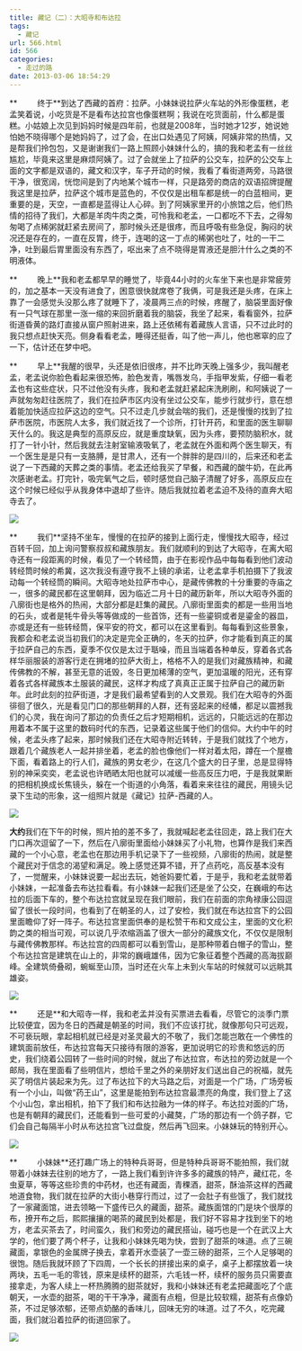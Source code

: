 ```yaml
---
title: 藏记（二）：大昭寺和布达拉
tags:
  - 藏记
url: 566.html
id: 566
categories:
  - 走过的路
date: 2013-03-06 18:54:29
---
```


**         终于**到达了西藏的首府：拉萨。小妹妹说拉萨火车站的外形像蛋糕，老孟笑着说，小吃货是不是看布达拉宫也像蛋糕啊；我说在吃货面前，什么都是蛋糕。小姑娘上次见到妈妈时候是四年前，也就是2008年，当时她才12岁，她说她怕她不晓得哪个是她妈妈了，过了会，在出口处遇见了阿姨，阿姨非常的热情，又是帮我们拎包包，又是谢谢我们一路上照顾小妹妹什么的，搞的我和老孟有一丝丝尴尬，毕竟来这里是麻烦阿姨了。过了会就坐上了拉萨的公交车，拉萨的公交车上面的文字都是双语的，藏文和汉字，车子开动的时候，我看了看街道两旁，马路很干净，很宽阔，恍惚间是到了内地某个城市一样，只是路旁的商店的双语招牌提醒我这里是拉萨，拉萨这个城市是蓝色的，不仅仅是出租车都是统一的白蓝相间，更重要的是，天空，一直都是蓝得让人心碎。到了阿姨家里开的小旅馆之后，他们热情的招待了我们，大都是羊肉牛肉之类，可怜我和老孟，一口都吃不下去，之得匆匆喝了点稀粥就赶紧去房间了，那时候头还是很疼，而且呼吸有些急促，胸闷的状况还是存在的，一直在反胃，终于，连喝的这一丁点的稀粥也吐了，吐的一干二净，吐到最后胃里面没有东西了，呕出来了点不晓得是胃液还是胆汁什么之类的不明液体。

**         晚上**我和老孟都早早的睡觉了，毕竟44小时的火车坐下来也是非常疲劳的，加之基本一天没有进食了，困意很快就席卷了我俩，可是我还是头疼，在床上靠了一会感觉头没那么疼了就睡下了，凌晨两三点的时候，疼醒了，脑袋里面好像有一只气球在那里一涨一缩的来回折磨着我的脑袋，我坐了起来，看看窗外，拉萨街道昏黄的路灯直接从窗户照射进来，路上还依稀有着藏族人言语，只不过此时的我只想点赶快天亮。侧身看看老孟，睡得还挺香，叫了他一声儿，他也窸窣的应了一下，估计还在梦中吧。

**         早上**我醒的很早，头还是依旧很疼，并不比昨天晚上强多少，我叫醒老孟，老孟说你脸色看起来很恐怖，脸色发青，嘴唇发乌，手指甲发紫，仔细一看老孟也有这些症状，只不过他没有头疼，我和老孟就赶紧起床洗刷刷，和阿姨说了一声就匆匆赶往医院了，我们在拉萨市区内没有坐过公交车，能步行就步行，意在想着能加快适应拉萨这边的空气。只不过走几步就会喘的我们，还是慢慢的找到了拉萨市医院，市医院人太多，我们就近找了一个诊所，打针开药，和里面的医生聊聊天什么的。我这是典型的高原反应，就是重度缺氧，因为头疼，要预防脑积水，就打了一针小针，然后我就去注射室输液吸氧了，老孟就在外面和两个医生聊天，有一个医生是是只有一支胳膊，是甘肃人，还有一个胖胖的是四川的，后来还和老孟说了一下西藏的天葬之类的事情。老孟还给我买了早餐，和西藏的酸牛奶，在此再次感谢老孟。打完针，吸完氧气之后，顿时感觉自己脑子清醒了好多，高原反应在这个时候已经似乎从我身体中退却了些许。随后我就拉着老孟迫不及待的直奔大昭寺去了。

![](http://qiniu.102no.com/zangjitwo1.jpg)

**         我们**坚持不坐车，慢慢的在拉萨的接到上面行走，慢慢找大昭寺，经过百转千回，加上询问警察叔叔和藏族朋友。我们就顺利的到达了大昭寺，在离大昭寺还有一段距离的时候，看见了一个转经筒，由于在影视作品中每每看到他们波动转经筒时候的希冀，这次我没有遵守我不上镜的承诺，让老孟拿手机拍摄下了我波动每一个转经筒的瞬间。大昭寺地处拉萨市中心，是藏传佛教的十分重要的寺庙之一，很多的藏民都在这里朝拜，因为临近二月十日的藏历新年，所以大昭寺外面的八廓街也是格外的热闹，大部分都是赶集的藏民。八廓街里面卖的都是一些用当地的石头，或者是牦牛骨头等等做成的一些首饰，还有一些鎏铜或者是鎏金的器皿，亦或是还有一些转经筒，保平安的符文，都可以在这里看到。每每看到这些景象，我都会和老孟说当初我们的决定是完全正确的，冬天的拉萨，你才能看到真正的属于拉萨自己的东西，夏季不仅仅是太过于聒噪，而且当端着各种单反，穿着各式各样华丽服装的游客行走在拥堵的拉萨大街上，格格不入的是我们对藏族精神，和藏传佛教的不解，甚至无意的诋毁，冬日更加稀薄的空气，更加温暖的阳光，还有穿着各式各样藏族本土服装的藏民，这样才构成了真真正正属于拉萨自己的藏历新年。此时此刻的拉萨街道，才是我们最希望看到的人文景观。我们在大昭寺的外面徘徊了很久，光是看见门口的那些朝拜的人群，还有竖起来的经幡，都足以震撼我们的心灵，我在询问了那边的负责任之后才短期相机，远远的，只能远远的在那边用着本不属于这里的数码时代的东西，记录着这些属于他们的信仰。大约中午的时候，老孟头疼了起来，那时候我们还在大昭寺附近转转，于是我们就找了个地方，跟着几个藏族老人一起并排坐着，老孟的脸也像他们一样对着太阳，蹲在一个屋檐下面，看着路上的行人们，藏族的男女老少，在这几个盛大的日子里，总是显得特别的神采奕奕，老孟说也许晒晒太阳也就可以减缓一些高反压力吧，于是我就果断的把相机换成长焦镜头，躲在一个街道的小角落，看着来来往往的藏民，用镜头记录下生动的形象，这一组照片就是《藏记》拉萨-西藏的人。

![](http://qiniu.102no.com/zangjitwo2.jpg)

**大约**我们在下午的时候，照片拍的差不多了，我就喊起老孟往回走，路上我们在大门口再次逗留了一下，然后在八廓街里面给小妹妹买了小礼物，也算作是我们来西藏的一个小心意，老孟也在那边用手机记录下了一些视频，八廓街的热闹，就是整个藏民对于信念的渴望和满足。晚上感觉还算不错，开了点药吃，高反基本没有了，一觉醒来，小妹妹说要一起出去玩，她爸妈要忙着，于是乎，我和老孟就带着小妹妹，一起准备去布达拉看看。有小妹妹一起我们还是坐了公交，在巍峨的布达拉的后面下车的，整个布达拉宫就呈现在我们眼前，我们在前面的宗角禄康公园逗留了很长一段时间，也看到了在朝圣的人，过了安检，我们就在布达拉宫下的公园里面瞻仰了好一阵子。布达拉宫里面供奉的是松赞干布和文成公主，里面的文化积韵之类的相当可观，可以说几乎浓缩涵盖了很大一部分的藏族文化，不仅仅是限制与藏传佛教那样。布达拉宫的四周都可以看到雪山，是那种带着白帽子的雪山，整个布达拉宫是建筑在山上的，非常的巍峨雄伟，因为它象征着整个西藏的高海拔巅峰。全建筑倚叠砌，蜿蜒至山顶，当时还在火车上未到火车站的时候就可以远眺其雄姿。

![](http://qiniu.102no.com/zangjitwo3.jpg)

**         还是**和大昭寺一样，我和老孟并没有买票进去看看，尽管它的淡季门票比较便宜，因为冬日的西藏是朝圣的时间，我们不应该打扰，就像那句只可远观，不可亵玩眼，拿起相机就已经是对圣灵最大的不敬了，我们怎能岂敢在一个佛性的建筑面前放任，布达拉宫每天只接待有限的游客，更加说明它的珍贵和悠远的历史，我们绕着公园转了一些时间的时候，就出了布达拉宫，布达拉的旁边就是一个邮局，我在里面看了些明信片，想给千里之外的亲朋好友们送出自己的祝福，就先买了明信片装起来为先。过了布达拉下的大马路之后，对面是一个广场，广场旁板有一个小山，叫做“药王山”，这里是能拍到布达拉宫最漂亮的角度，我们登上了这个小山包，拿出相机，拍下了我们和布达拉融为一体的样子。布达拉对面的广场，也是有朝拜的藏民们，还能看到一些可爱的小藏獒，广场的那边有一个鸽子群，它们会自己每隔半小时从布达拉宫飞过盘旋，然后再飞回来。小妹妹玩的特别开心。

![](http://qiniu.102no.com/zangjitwo4.jpg)

**         小妹妹**还打趣广场上的特种兵哥哥，但是特种兵哥哥不能拍照，我们就带着小妹妹去往别的地方了，一路上我们看到许许多多的藏族的特产，藏红花，冬虫夏草，等等这些珍贵的中药材，也还有藏面，青稞酒，甜茶，酥油茶这样的西藏地道食物，我们就在拉萨的大街小巷穿行而过，过了一会肚子有些饿了，我们就找了一家藏面馆，进去领略一下盛传已久的藏面，甜茶。藏族面馆的门是块个很厚的布，撩开布之后，熙熙攘攘的喝茶的藏民到处都是，我们好不容易才找到坐下的地方，老孟买茶去了，时间蛮久，我们和旁边的藏民搭讪，碰巧也是一个在武汉上大学的，他们要了两个杯子，让我和小妹妹先喝为快，尝到了甜茶的味道。点了三碗藏面，拿银色的金属牌子换去，拿着开水壶装了一壶三磅的甜茶，三个人足够喝的很饱。随后我就环顾了下四周，一个长长的拼接出来的桌子，桌子上都摆放着一块两块，五毛一毛的零钱，原来是续杯的甜茶，六毛钱一杯，续杯的服务员只需要直接拿走，为客人续上一杯热腾腾的甜茶就好，我和小妹妹还有老孟把藏面吃了个底朝天，一水壶的甜茶，喝的干干净净，藏面有点粗，但是比较软糯，甜茶有点像奶茶，不过足够浓郁，还带点奶酪的香味儿，回味无穷的味道。过了不久，吃完藏面，我们就沿着拉萨的街道回家了。

![](http://qiniu.102no.com/zangjitwo5.jpg)

